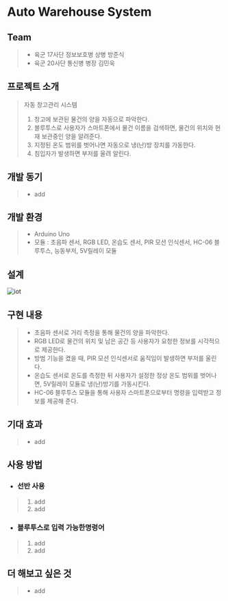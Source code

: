 # Auto Warehouse System

## Team
> * 육군 17사단 정보보호병 상병 방준식
> * 육군 20사단 통신병 병장 김민욱

## 프로젝트 소개
> 자동 창고관리 시스템
> 1. 창고에 보관된 물건의 양을 자동으로 파악한다. 
> 2. 블루투스로 사용자가 스마트폰에서 물건 이름을 검색하면, 물건의 위치와 현재 보관중인 양을 알려준다. 
> 3. 지정된 온도 범위를 벗어나면 자동으로 냉(난)방 장치를 가동한다. 
> 4. 침입자가 발생하면 부저를 울려 알린다.

## 개발 동기
> * add

## 개발 환경
> * Arduino Uno
> * 모듈 : 초음파 센서, RGB LED, 온습도 센서, PIR 모션 인식센서, HC-06 블루투스, 능동부저, 5V릴레이 모듈

## 설계
![iot](https://user-images.githubusercontent.com/32294568/67346184-dd592b80-f578-11e9-9a93-f991ba9a0f39.jpg)

## 구현 내용
> * 초음파 센서로 거리 측정을 통해 물건의 양을 파악한다.
> * RGB LED로 물건의 위치 및 남은 공간 등 사용자가 요청한 정보를 시각적으로 제공한다.
> * 방범 기능을 켰을 때, PIR 모션 인식센서로 움직임이 발생하면 부저를 울린다.
> * 온습도 센서로 온도를 측정한 뒤 사용자가 설정한 정상 온도 범위를 벗어나면, 5V릴레이 모듈로 냉(난)방기를 가동시킨다.
> * HC-06 블루투스 모듈을 통해 사용자 스마트폰으로부터 명령을 입력받고 정보를 제공해 준다.

## 기대 효과
> * add

## 사용 방법
* ### 선반 사용
> 1. add
> 2. add
* ### 블루투스로 입력 가능한명령어
> 1. add
> 2. add

## 더 해보고 싶은 것
> * add
